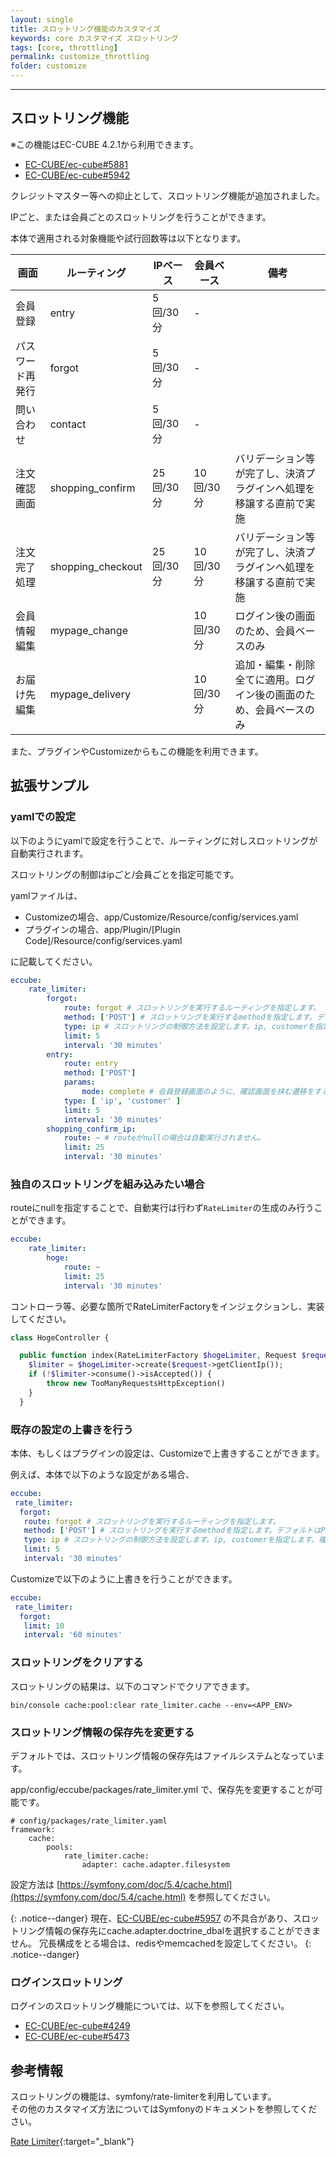 ```yaml
---
layout: single
title: スロットリング機能のカスタマイズ
keywords: core カスタマイズ スロットリング
tags: [core, throttling]
permalink: customize_throttling
folder: customize
---
```



---

## スロットリング機能

※この機能はEC-CUBE 4.2.1から利用できます。

- [EC-CUBE/ec-cube#5881](https://github.com/EC-CUBE/ec-cube/pull/5881)
- [EC-CUBE/ec-cube#5942](https://github.com/EC-CUBE/ec-cube/pull/5942)
 
クレジットマスター等への抑止として、スロットリング機能が追加されました。

IPごと、または会員ごとのスロットリングを行うことができます。

本体で適用される対象機能や試行回数等は以下となります。

| 画面 | ルーティング | IPベース | 会員ベース | 備考 |
|---|---|---|---|---|
| 会員登録 | entry | 5回/30分 | - |  |
| パスワード再発行 | forgot | 5回/30分 | - |  |
| 問い合わせ | contact | 5回/30分 | - |  |
| 注文確認画面 | shopping_confirm | 25回/30分 | 10回/30分 | バリデーション等が完了し、決済プラグインへ処理を移譲する直前で実施 |
| 注文完了処理 | shopping_checkout | 25回/30分 | 10回/30分 | バリデーション等が完了し、決済プラグインへ処理を移譲する直前で実施 |
| 会員情報編集 | mypage_change |  | 10回/30分 | ログイン後の画面のため、会員ベースのみ |
| お届け先編集 | mypage_delivery |  | 10回/30分 | 追加・編集・削除全てに適用。ログイン後の画面のため、会員ベースのみ |

また、プラグインやCustomizeからもこの機能を利用できます。

## 拡張サンプル

### yamlでの設定

以下のようにyamlで設定を行うことで、ルーティングに対しスロットリングが自動実行されます。

スロットリングの制御はipごと/会員ごとを指定可能です。

yamlファイルは、

- Customizeの場合、app/Customize/Resource/config/services.yaml
- プラグインの場合、app/Plugin/[Plugin Code]/Resource/config/services.yaml

に記載してください。
  
```yaml
eccube:
    rate_limiter:
        forgot:
            route: forgot # スロットリングを実行するルーティングを指定します。
            method: ['POST'] # スロットリングを実行するmethodを指定します。デフォルトはPOSTです。
            type: ip # スロットリングの制御方法を設定します。ip, customerを指定します。複数指定も可能です。
            limit: 5
            interval: '30 minutes'
        entry:
            route: entry
            method: ['POST']
            params:
                mode: complete # 会員登録画面のように、確認画面を挟む遷移をする場合、遷移用のパラメータを指定できます。
            type: [ 'ip', 'customer' ]
            limit: 5
            interval: '30 minutes'
        shopping_confirm_ip:
            route: ~ # routeがnullの場合は自動実行されません。
            limit: 25
            interval: '30 minutes'
```

### 独自のスロットリングを組み込みたい場合

routeにnullを指定することで、自動実行は行わず`RateLimiter`の生成のみ行うことができます。

```yaml
eccube:
    rate_limiter:
        hoge:
            route: ~ 
            limit: 25
            interval: '30 minutes'
```

コントローラ等、必要な箇所でRateLimiterFactoryをインジェクションし、実装してください。

```php
class HogeController {

  public function index(RateLimiterFactory $hogeLimiter, Request $request) {
    $limiter = $hogeLimiter->create($request->getClientIp());
    if (!$limiter->consume()->isAccepted()) {
        throw new TooManyRequestsHttpException()
    }
  }

```

### 既存の設定の上書きを行う

本体、もしくはプラグインの設定は、Customizeで上書きすることができます。

例えば、本体で以下のような設定がある場合、

```yaml
eccube:
 rate_limiter:
  forgot:
   route: forgot # スロットリングを実行するルーティングを指定します。
   method: ['POST'] # スロットリングを実行するmethodを指定します。デフォルトはPOSTです。
   type: ip # スロットリングの制御方法を設定します。ip, customerを指定します。複数指定も可能です。
   limit: 5
   interval: '30 minutes'
```

Customizeで以下のように上書きを行うことができます。

```yaml
eccube:
 rate_limiter:
  forgot:
   limit: 10
   interval: '60 minutes'
```

### スロットリングをクリアする

スロットリングの結果は、以下のコマンドでクリアできます。

```
bin/console cache:pool:clear rate_limiter.cache --env=<APP_ENV> 
```

### スロットリング情報の保存先を変更する

デフォルトでは、スロットリング情報の保存先はファイルシステムとなっています。

app/config/eccube/packages/rate_limiter.yml で、保存先を変更することが可能です。

```
# config/packages/rate_limiter.yaml
framework:
    cache:
        pools:
            rate_limiter.cache:
                adapter: cache.adapter.filesystem
```

設定方法は [https://symfony.com/doc/5.4/cache.html](https://symfony.com/doc/5.4/cache.html) を参照してください。

{: .notice--danger}
現在、[EC-CUBE/ec-cube#5957](https://github.com/EC-CUBE/ec-cube/issues/5957) の不具合があり、スロットリング情報の保存先にcache.adapter.doctrine_dbalを選択することができません。
冗長構成をとる場合は、redisやmemcachedを設定してください。
{: .notice--danger}

### ログインスロットリング

ログインのスロットリング機能については、以下を参照してください。

- [EC-CUBE/ec-cube#4249](https://github.com/EC-CUBE/ec-cube/issues/4249)
- [EC-CUBE/ec-cube#5473](https://github.com/EC-CUBE/ec-cube/pull/5473)

## 参考情報

スロットリングの機能は、symfony/rate-limiterを利用しています。  
その他のカスタマイズ方法についてはSymfonyのドキュメントを参照してください。

[Rate Limiter](https://symfony.com/doc/5.4/rate_limiter.html){:target="_blank"}
